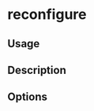 <!--[metadata]>
+++
title = "reconfigure"
description = "Docker Trusted Registry reconfigure command reference."
keywords = ["docker, registry, reference, reconfigure"]
[menu.main]
parent="dtr_menu_reference"
identifier="dtr_reconfigure"
+++
<![end-metadata]-->

# reconfigure

## Usage

## Description

## Options
